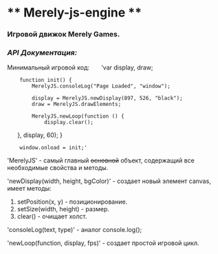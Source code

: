 # ** Merely-js-engine **
### Игровой движок Merely Games.

### *API Документация:*
Минимальный игровой код:
       'var display, draw;

        function init() {
        	MerelyJS.consoleLog("Page Loaded", "window");

        	display = MerelyJS.newDisplay(897, 526, "black");
        	draw = MerelyJS.drawElements;

        	MerelyJS.newLoop(function () {
        		display.clear();
            
        	}, display, 60);
        }

    	window.onload = init;'
      
'MerelyJS' - самый главный ~~основной~~ объект, содержащий все необходимые свойства и методы.

'newDisplay(width, height, bgColor)' - создает новый элемент canvas, имеет методы:
1. setPosition(x, y) - позиционирование.
2. setSize(width, height) - размер.
3. clear() - очищает холст.

'consoleLog(text, type)' - аналог console.log();

'newLoop(function, display, fps)' - создает простой игровой цикл.
